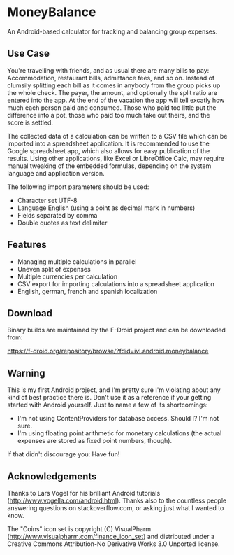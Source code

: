 MoneyBalance
============

An Android-based calculator for tracking and balancing group expenses.

Use Case
--------

You're travelling with friends, and as usual there are many bills to pay:
Accommodation, restaurant bills, admittance fees, and so on. Instead of clumsily
splitting each bill as it comes in anybody from the group picks up the whole
check. The payer, the amount, and optionally the split ratio are entered into
the app. At the end of the vacation the app will tell excatly how much each
person paid and consumed. Those who paid too little put the difference into a
pot, those who paid too much take out theirs, and the score is settled.

The collected data of a calculation can be written to a CSV file which can be
imported into a spreadsheet application. It is recommended to use the Google
spreadsheet app, which also allows for easy publication of the results. Using
other applications, like Excel or LibreOffice Calc, may require manual
tweaking of the embedded formulas, depending on the system language and
application version.

The following import parameters should be used:

* Character set UTF-8
* Language English (using a point as decimal mark in numbers)
* Fields separated by comma
* Double quotes as text delimiter

Features
--------

* Managing multiple calculations in parallel
* Uneven split of expenses
* Multiple currencies per calculation
* CSV export for importing calculations into a spreadsheet application
* English, german, french and spanish localization

Download
--------

Binary builds are maintained by the F-Droid project and can be downloaded
from:

https://f-droid.org/repository/browse/?fdid=ivl.android.moneybalance

Warning
-------

This is my first Android project, and I'm pretty sure I'm violating about any
kind of best practice there is. Don't use it as a reference if your getting
started with Android yourself. Just to name a few of its shortcomings:

* I'm not using ContentProviders for database access. Should I? I'm not
  sure.
* I'm using floating point arithmetic for monetary calculations (the
  actual expenses are stored as fixed point numbers, though).

If that didn't discourage you: Have fun!

Acknowledgements
----------------

Thanks to Lars Vogel for his brilliant Android tutorials 
(http://www.vogella.com/android.html).
Thanks also to the countless people answering questions on stackoverflow.com,
or asking just what I wanted to know.

The "Coins" icon set is copyright (C) VisualPharm
(http://www.visualpharm.com/finance_icon_set) and distributed under a Creative
Commons Attribution-No Derivative Works 3.0 Unported license.
